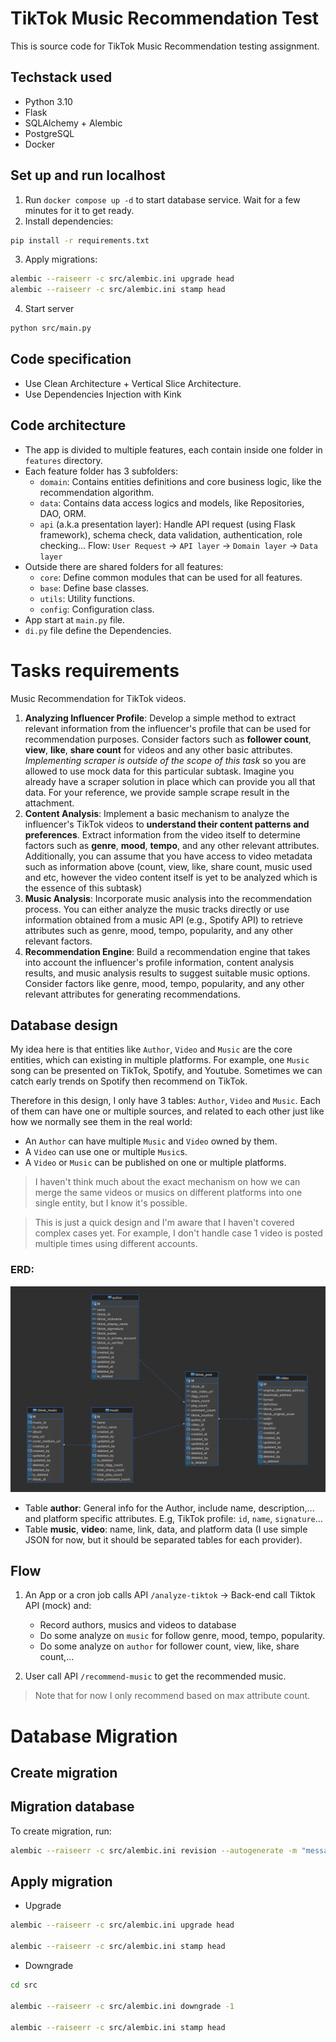 # TikTok Music Recommendation Test

This is source code for TikTok Music Recommendation testing assignment.

## Techstack used

- Python 3.10
- Flask
- SQLAlchemy + Alembic
- PostgreSQL
- Docker

## Set up and run localhost

1. Run `docker compose up -d` to start database service. Wait for a few minutes for it to get ready.
2. Install dependencies:

```bash
pip install -r requirements.txt
```

3. Apply migrations:

```bash
alembic --raiseerr -c src/alembic.ini upgrade head 
alembic --raiseerr -c src/alembic.ini stamp head 
```

4. Start server

```bash
python src/main.py
```

## Code specification

- Use Clean Architecture + Vertical Slice Architecture.
- Use Dependencies Injection with Kink

## Code architecture

- The app is divided to multiple features, each contain inside one folder in `features` directory.
- Each feature folder has 3 subfolders:
    - `domain`: Contains entities definitions and core business logic, like the recommendation algorithm.
    - `data`: Contains data access logics and models, like Repositories, DAO, ORM.
    - `api` (a.k.a presentation layer): Handle API request (using Flask framework), schema check, data validation, authentication, role checking...
    Flow: `User Request` -> `API layer` -> `Domain layer` -> `Data layer`
- Outside there are shared folders for all features:
    - `core`: Define common modules that can be used for all features.
    - `base`: Define base classes.
    - `utils`: Utility functions.
    - `config`: Configuration class.
- App start at `main.py` file.
- `di.py` file define the Dependencies.

# Tasks requirements

Music Recommendation for TikTok videos.

1. **Analyzing Influencer Profile**: Develop a simple method to extract relevant information from the influencer's profile that can be used for recommendation purposes. Consider factors such as **follower count**, **view**, **like**, **share count** for videos and any other basic attributes. *Implementing scraper is outside of the scope of this task* so you are allowed to use mock data for this particular subtask. Imagine you already have a scraper solution in place which can provide you all that data. For your reference, we provide sample scrape result in the attachment.
2. **Content Analysis**: Implement a basic mechanism to analyze the influencer's TikTok videos to **understand their content patterns and preferences**. Extract information from the video itself to determine factors such as **genre**, **mood**, **tempo**, and any other relevant attributes. Additionally, you can assume that you have access to video metadata such as information above (count, view, like, share count, music used and etc, however the video content itself is yet to be analyzed which is the essence of this subtask)
3. **Music Analysis**: Incorporate music analysis into the recommendation process. You can either analyze the music tracks directly or use information obtained from a music API (e.g., Spotify API) to retrieve attributes such as genre, mood, tempo, popularity, and any other relevant factors.
4. **Recommendation Engine**: Build a recommendation engine that takes into account the influencer's profile information, content analysis results, and music analysis results to suggest suitable music options. Consider factors like genre, mood, tempo, popularity, and any other relevant attributes for generating recommendations.


## Database design

My idea here is that entities like `Author`, `Video` and `Music` are the core entities, which can existing in multiple platforms. For example, one `Music` song can be presented on TikTok, Spotify, and Youtube. Sometimes we can catch early trends on Spotify then recommend on TikTok.

Therefore in this design, I only have 3 tables: `Author`, `Video` and `Music`. Each of them can have one or multiple sources, and related to each other just like how we normally see them in the real world:

- An `Author` can have multiple `Music` and `Video` owned by them.
- A `Video` can use one or multiple `Music`s.
- A `Video` or `Music` can be published on one or multiple platforms.

> I haven't think much about the exact mechanism on how we can merge the same videos or musics on different platforms into one single entity, but I know it's possible.

> This is just a quick design and I'm aware that I haven't covered complex cases yet. For example, I don't handle case 1 video is posted multiple times using different accounts.

### ERD:

![ERD](doc/images/ERD.png "ERD")

- Table **author**: General info for the Author, include name, description,... and platform specific attributes. E.g, TikTok profile: `id`, `name`, `signature`...
- Table **music**, **video**: name, link, data, and platform data (I use simple JSON for now, but it should be separated tables for each provider).

## Flow

1. An App or a cron job calls API `/analyze-tiktok` -> Back-end call Tiktok API (mock) and:
    - Record authors, musics and videos to database
    - Do some analyze on `music` for follow genre, mood, tempo, popularity.
    - Do some analyze on `author` for follower count, view, like, share count,...
    
2. User call API `/recommend-music` to get the recommended music. 

> Note that for now I only recommend based on max attribute count.

# Database Migration

## Create migration

## Migration database

To create migration, run:
  
```bash
alembic --raiseerr -c src/alembic.ini revision --autogenerate -m "message"
```

## Apply migration

- Upgrade
  
```bash
alembic --raiseerr -c src/alembic.ini upgrade head 

alembic --raiseerr -c src/alembic.ini stamp head 
```

- Downgrade

```bash
cd src

alembic --raiseerr -c src/alembic.ini downgrade -1

alembic --raiseerr -c src/alembic.ini stamp head
```